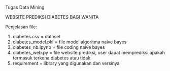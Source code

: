 Tugas Data Mining

WEBSITE PREDIKSI DIABETES BAGI WANITA

Penjelasan file:
1. diabetes.csv = dataset
2. diabetes_model.pkl = file model algoritma naive bayes
3. diabetes_nb.ipynb = file coding naive bayes
4. diabetes_web.py = file website prediksi, user dapat memprediksi apakah termasuk terkena diabetes atau tidak
5. requirement = library yang digunakan dan versinya
